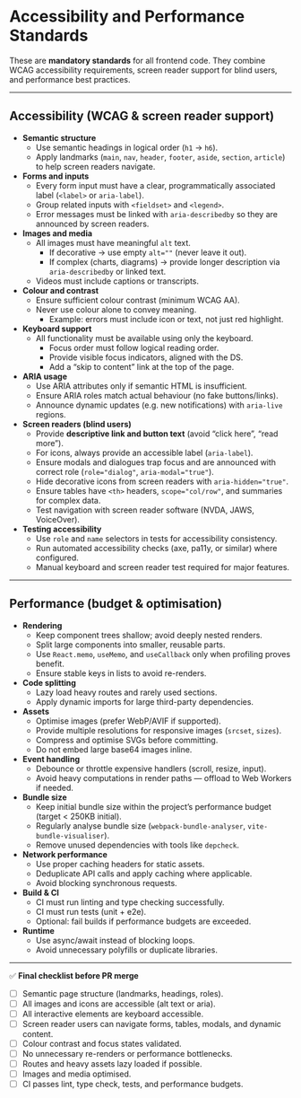 # Accessibility and Performance Standards

These are **mandatory standards** for all frontend code.
They combine WCAG accessibility requirements, screen reader support for blind users, and performance best practices.

---

## Accessibility (WCAG & screen reader support)

- **Semantic structure**
  - Use semantic headings in logical order (`h1` → `h6`).
  - Apply landmarks (`main`, `nav`, `header`, `footer`, `aside`, `section`, `article`) to help screen readers navigate.
- **Forms and inputs**
  - Every form input must have a clear, programmatically associated label (`<label>` or `aria-label`).
  - Group related inputs with `<fieldset>` and `<legend>`.
  - Error messages must be linked with `aria-describedby` so they are announced by screen readers.
- **Images and media**
  - All images must have meaningful `alt` text.
    - If decorative → use empty `alt=""` (never leave it out).
    - If complex (charts, diagrams) → provide longer description via `aria-describedby` or linked text.
  - Videos must include captions or transcripts.
- **Colour and contrast**
  - Ensure sufficient colour contrast (minimum WCAG AA).
  - Never use colour alone to convey meaning.
    - Example: errors must include icon or text, not just red highlight.
- **Keyboard support**
  - All functionality must be available using only the keyboard.
    - Focus order must follow logical reading order.
    - Provide visible focus indicators, aligned with the DS.
    - Add a “skip to content” link at the top of the page.
- **ARIA usage**
  - Use ARIA attributes only if semantic HTML is insufficient.
  - Ensure ARIA roles match actual behaviour (no fake buttons/links).
  - Announce dynamic updates (e.g. new notifications) with `aria-live` regions.
- **Screen readers (blind users)**
  - Provide **descriptive link and button text** (avoid “click here”, “read more”).
  - For icons, always provide an accessible label (`aria-label`).
  - Ensure modals and dialogues trap focus and are announced with correct role (`role="dialog"`, `aria-modal="true"`).
  - Hide decorative icons from screen readers with `aria-hidden="true"`.
  - Ensure tables have `<th>` headers, `scope="col/row"`, and summaries for complex data.
  - Test navigation with screen reader software (NVDA, JAWS, VoiceOver).
- **Testing accessibility**
  - Use `role` and `name` selectors in tests for accessibility consistency.
  - Run automated accessibility checks (axe, pa11y, or similar) where configured.
  - Manual keyboard and screen reader test required for major features.

---

## Performance (budget & optimisation)

- **Rendering**
  - Keep component trees shallow; avoid deeply nested renders.
  - Split large components into smaller, reusable parts.
  - Use `React.memo`, `useMemo`, and `useCallback` only when profiling proves benefit.
  - Ensure stable keys in lists to avoid re-renders.
- **Code splitting**
  - Lazy load heavy routes and rarely used sections.
  - Apply dynamic imports for large third-party dependencies.
- **Assets**
  - Optimise images (prefer WebP/AVIF if supported).
  - Provide multiple resolutions for responsive images (`srcset`, `sizes`).
  - Compress and optimise SVGs before committing.
  - Do not embed large base64 images inline.
- **Event handling**
  - Debounce or throttle expensive handlers (scroll, resize, input).
  - Avoid heavy computations in render paths — offload to Web Workers if needed.
- **Bundle size**
  - Keep initial bundle size within the project’s performance budget (target < 250KB initial).
  - Regularly analyse bundle size (`webpack-bundle-analyser`, `vite-bundle-visualiser`).
  - Remove unused dependencies with tools like `depcheck`.
- **Network performance**
  - Use proper caching headers for static assets.
  - Deduplicate API calls and apply caching where applicable.
  - Avoid blocking synchronous requests.
- **Build & CI**
  - CI must run linting and type checking successfully.
  - CI must run tests (unit + e2e).
  - Optional: fail builds if performance budgets are exceeded.
- **Runtime**
  - Use async/await instead of blocking loops.
  - Avoid unnecessary polyfills or duplicate libraries.

---

✅ **Final checklist before PR merge**
- [ ] Semantic page structure (landmarks, headings, roles).
- [ ] All images and icons are accessible (alt text or aria).
- [ ] All interactive elements are keyboard accessible.
- [ ] Screen reader users can navigate forms, tables, modals, and dynamic content.
- [ ] Colour contrast and focus states validated.
- [ ] No unnecessary re-renders or performance bottlenecks.
- [ ] Routes and heavy assets lazy loaded if possible.
- [ ] Images and media optimised.
- [ ] CI passes lint, type check, tests, and performance budgets.

